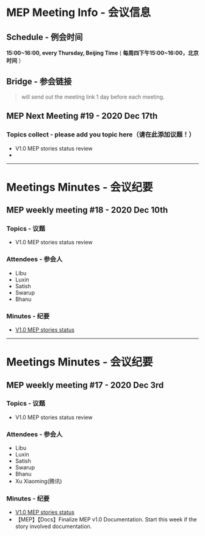 # MEP Meeting Info - 会议信息

## Schedule - 例会时间
 **15:00~16:00, every Thursday, Beijing Time** 
( **每周四下午15:00~16:00，北京时间** ）

## Bridge - 参会链接
> will send out the meeting link 1 day before each meeting.

## MEP Next Meeting #19 - 2020 Dec 17th

### Topics collect - please add you topic here（请在此添加议题！）
- V1.0 MEP stories status review
- 
---
# Meetings Minutes - 会议纪要
## MEP weekly meeting #18 - 2020 Dec 10th

### Topics - 议题
- V1.0 MEP stories status review

### Attendees - 参会人
- Libu
- Luxin
- Satish
- Swarup
- Bhanu

### Minutes - 纪要
- [V1.0 MEP stories status](https://gitee.com/edgegallery/community/blob/master/MEP%20PT/Release%20V1.0/MEP%20Sprint%20Plan.md)

---
# Meetings Minutes - 会议纪要
## MEP weekly meeting #17 - 2020 Dec 3rd

### Topics - 议题
- V1.0 MEP stories status review

### Attendees - 参会人
- Libu
- Luxin
- Satish
- Swarup
- Bhanu
- Xu Xiaoming(腾讯)

### Minutes - 纪要
- [V1.0 MEP stories status](https://gitee.com/edgegallery/community/blob/master/MEP%20PT/Release%20V1.0/MEP%20Sprint%20Plan.md)
- 【MEP】【Docs】Finalize MEP v1.0 Documentation. Start this week if the story involved documentation.